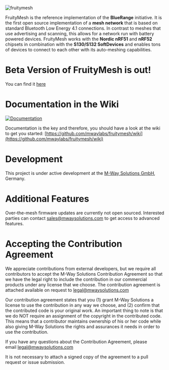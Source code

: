 ![fruitymesh](https://cloud.githubusercontent.com/assets/5893428/9224084/1687644e-4100-11e5-93d3-02df8951ee91.png)

FruityMesh is the reference implementation of the **BlueRange** initiative. It is the first open source implementation of a **mesh network** that is based on standard Bluetooth Low Energy 4.1 connections. In contrast to meshes that use advertising and scanning, this allows for a network run with battery powered devices. FruityMesh works with the **Nordic nRF51** and **nRF52** chipsets in combination with the **S130/S132 SoftDevices** and enables tons of devices to connect to each other with its auto-meshing capabilities.

# Beta Version of FruityMesh is out!
You can find it [here](https://github.com/mwaylabs/fruitymesh/tree/github-beta)

# Documentation in the Wiki
[![Documentation](https://cloud.githubusercontent.com/assets/5893428/8722473/5a89169c-2bc5-11e5-9aea-02a16b3b189e.png)](https://github.com/mwaylabs/fruitymesh/wiki)

Documentation is the key and therefore, you should have a look at the wiki to get you started:
[https://github.com/mwaylabs/fruitymesh/wiki](https://github.com/mwaylabs/fruitymesh/wiki)

# Development
This project is under active development at the [M-Way Solutions GmbH](http://www.mwaysolutions.com/), Germany.

# Additional Features
Over-the-mesh firmware updates are currently not open sourced. Interested parties can contact sales@mwaysolutions.com to get access to advanced features.

# Accepting the Contribution Agreement

We appreciate contributions from external developers, but we require all contributors to accept the M-Way Solutions Contribution Agreement so that we have the legal right to include the contribution in our commercial products under any license that we choose. The contribution agreement is attached available on request to legal@mwaysolutions.com

Our contribution agreement states that you (1) grant M-Way Solutions a license to use the contribution in any way we choose, and (2) confirm that the contributed code is your original work. An important thing to note is that we do NOT require an assignment of the copyright in the contributed code.  This means that a contributor maintains ownership of his or her code while also giving M-Way Solutions the rights and assurances it needs in order to use the contribution.

If you have any questions about the Contribution Agreement, please email legal@mwaysolutions.com

It is not necessary to attach a signed copy of the agreement to a pull request or issue submission.
